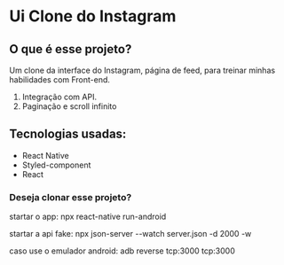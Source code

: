 <h1>Ui Clone do Instagram</h1>
<h2>O que é esse projeto?</h2>
<p>Um clone da interface do Instagram, página de feed, para treinar minhas habilidades com Front-end.</p>
<ol>
  <li>Integração com API.</li>
  <li>Paginação e scroll infinito</li>
</ol>
<h2>Tecnologias usadas:</h2>
<ul>
  <li>React Native</li>
  <li>Styled-component</li>
  <li>React</li>
</ul>

<h3>Deseja clonar esse projeto?</h3>
<p>startar o app: npx react-native run-android</p>
<p>startar a api fake: npx json-server --watch server.json -d 2000 -w</p>
<p>caso use o emulador android: adb reverse tcp:3000 tcp:3000</p>
